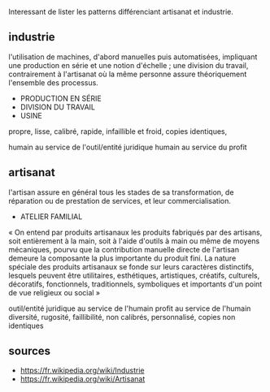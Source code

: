 
Interessant de lister les patterns différenciant artisanat et industrie.

## industrie

l'utilisation de machines, d'abord manuelles puis automatisées, impliquant une production en série et une notion d'échelle ;
    une division du travail, contrairement à l'artisanat où la même personne assure théoriquement l'ensemble des processus.

- PRODUCTION EN SÉRIE
- DIVISION DU TRAVAIL
- USINE

propre, lisse, calibré, rapide, infaillible et froid, copies identiques, 

humain au service de l'outil/entité juridique
humain au service du profit

## artisanat

l'artisan assure en général tous les stades de sa transformation, de réparation ou de prestation de services, et leur commercialisation. 

- ATELIER FAMILIAL

« On entend par produits artisanaux les produits fabriqués par des artisans, soit entièrement à la main, soit à l'aide d'outils à main ou même de moyens mécaniques, pourvu que la contribution manuelle directe de l'artisan demeure la composante la plus importante du produit fini. La nature spéciale des produits artisanaux se fonde sur leurs caractères distinctifs, lesquels peuvent être utilitaires, esthétiques, artistiques, créatifs, culturels, décoratifs, fonctionnels, traditionnels, symboliques et importants d'un point de vue religieux ou social »

outil/entité juridique au service de l'humain
profit au service de l'humain
diversité, rugosité, faillibilité, non calibrés, personnalisé, copies non identiques

## sources

- https://fr.wikipedia.org/wiki/Industrie
- https://fr.wikipedia.org/wiki/Artisanat
